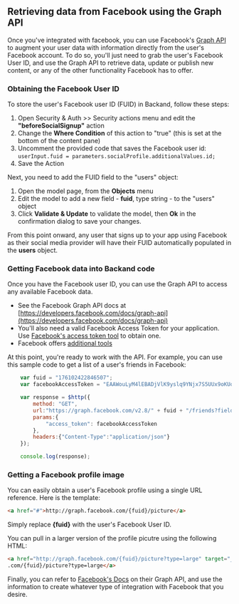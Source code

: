 ## Retrieving data from Facebook using the Graph API

Once you've integrated with facebook, you can use Facebook's [Graph API](https://developers.facebook.com/docs/graph-api) to augment your user data with information directly from the user's Facebook account. To do so, you'll just need to grab the user's Facebook User ID, and use the Graph API to retrieve data, update or publish new content, or any of the other functionality Facebook has to offer.

### Obtaining the Facebook User ID
To store the user's Facebook user ID (FUID) in Backand, follow these steps:

1. Open Security & Auth >> Security actions menu and edit the **"beforeSocialSignup"** action
1. Change the **Where Condition** of this action to "true" (this is set at the bottom of the content pane)
1. Uncomment the provided code that saves the Facebook user id: `userInput.fuid = parameters.socialProfile.additionalValues.id;`
1. Save the Action

Next, you need to add the FUID field to the "users" object:

1. Open the model page, from the **Objects** menu
1. Edit the model to add a new field - **fuid**, type string - to the "users" object
1. Click **Validate & Update** to validate the model, then **Ok** in the confirmation dialog to save your changes.

From this point onward, any user that signs up to your app using Facebook as their social media provider will have their FUID automatically populated in the **users** object.

### Getting Facebook data into Backand code
Once you have the Facebook user ID, you can use the Graph API to access any available Facebook data.

* See the Facebook Graph API docs at [https://developers.facebook.com/docs/graph-api](https://developers.facebook.com/docs/graph-api)
* You'll also need a valid Facebook Access Token for your application. Use [Facebook's access token tool](https://developers.facebook.com/tools/accesstoken/) to obtain one.
* Facebook offers [additional tools](https://developers.facebook.com/tools-and-support/)

At this point, you're ready to work with the API. For example, you can use this sample code to get a list of a user's friends in Facebook:

```javascript
	var fuid = "176102422846507";
	var facebookAccessToken = "EAAWouLyM4lEBADjVlK9yslq9YNjx7S5UUx9oKUo6BWxsj9qc77ZCuKZAPvBQUIulpieNJIJ0Uit3K0UFR0oxjxl68DupTb0uoJFXPQFUdTOlneLEprG6b8WxuYN3AX6m05hKpFbBPKczCab1OUetevdvkZCO6rtPUQEUtc68gZDZD";

    var response = $http({
        method: "GET",
        url:"https://graph.facebook.com/v2.8/" + fuid + "/friends?fields=id,name,gender",
        params:{
            "access_token": facebookAccessToken
        },
        headers:{"Content-Type":"application/json"}
    });

    console.log(response);
```

### Getting a Facebook profile image

You can easily obtain a user's Facebook profile using a single URL reference. Here is the template:

```html
<a href="#">http://graph.facebook.com/{fuid}/picture</a>
```

Simply replace **{fuid}** with the user's Facebook User ID.

You can pull in a larger version of the profile picutre using the following HTML:

```html
<a href="http://graph.facebook.com/{fuid}/picture?type=large" target="_blank">http://graph.facebook
.com/{fuid}/picture?type=large</a>
```

Finally, you can refer to [Facebook's Docs](https://developers.facebook.com/docs/graph-api/reference/user/picture/) on their Graph API, and use the information to create whatever type of integration with Facebook that you desire.
